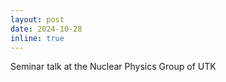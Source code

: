 ```yaml
---
layout: post
date: 2024-10-28
inline: true
---
```


Seminar talk at the Nuclear Physics Group of UTK
